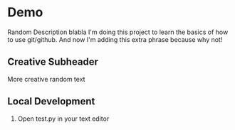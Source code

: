 # Demo

Random Description blabla I'm doing this project to learn the basics of how to use git/github. And now I'm adding this extra phrase because why not!

## Creative Subheader

More creative random text

## Local Development

1. Open test.py in your text editor
